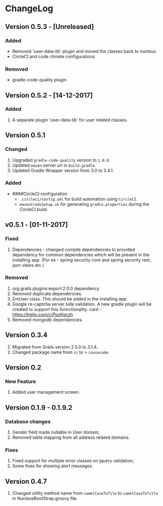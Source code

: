 # ChangeLog

## Version 0.5.3 - [Unreleased]

### Added
- Removed 'user-data-lib' plugin and moved the classes back to nucleus.
- CircleCI and code climate configurations.

### Removed
- gradle-code-quality plugin.

## Version 0.5.2 - [14-12-2017]

### Added
1. A separate plugin 'user-data-lib' for user related classes.

## Version 0.5.1

### Changed
1. Upgraded `gradle-code-quality` version to `1.0.0`.
2. Updated `maven` server url in `build.gradle`.
3. Updated Gradle Wrapper version from 3.0 to 3.4.1.

### Added
* ####CircleCI configuration
    -  `.circleci/config.yml` for build automation using `CircleCI`.
    - `mavenCredsSetup.sh` for generating `gradle.properties` during the CircleCI build.
    
## v0.5.1 - [01-11-2017]

### Fixed
1. Dependencies - changed compile dependencies to provided dependency for common dependencies which will be
present in the installing app. (For ex - spring security core and spring security rest, json views etc.)

### Removed
1. org.grails.plugins:export:2.0.0 dependency
2. Removed duplicate dependencies.
3. EmUser class. This should be added in the installing app.
4. Google re-captcha server side validation. A new gradle plugin will be created to support this funnctionality.
card - https://trello.com/c/PpzKgczh
5. Removed mongodb dependencies.

## Version 0.3.4
1. Migrated from Grails version 2.5.0 to 3.1.4.
2. Changed package name from `cc` to > `causecode`.

## Version 0.2

### New Feature

1. Added user management screen.

## Version 0.1.9 - 0.1.9.2

### Database changes

1. Gender field made nullable in User domain,
2. Removed table mapping from all address related domains.

### Fixes

1. Fixed support for multiple error classes on jquery validation,
2. Some fixes for showing alert messages.

## Version 0.4.7
1. Changed utility method name from `camelCaseToTile` to `camelCaseToTitle` in NucleusBootStrap.groovy file.
